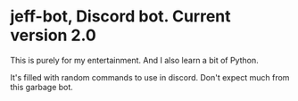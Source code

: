 # jeff-bot, Discord bot. Current version 2.0

This is purely for my entertainment. And I also learn a bit of Python.

It's filled with random commands to use in discord. Don't expect much from this garbage bot.
